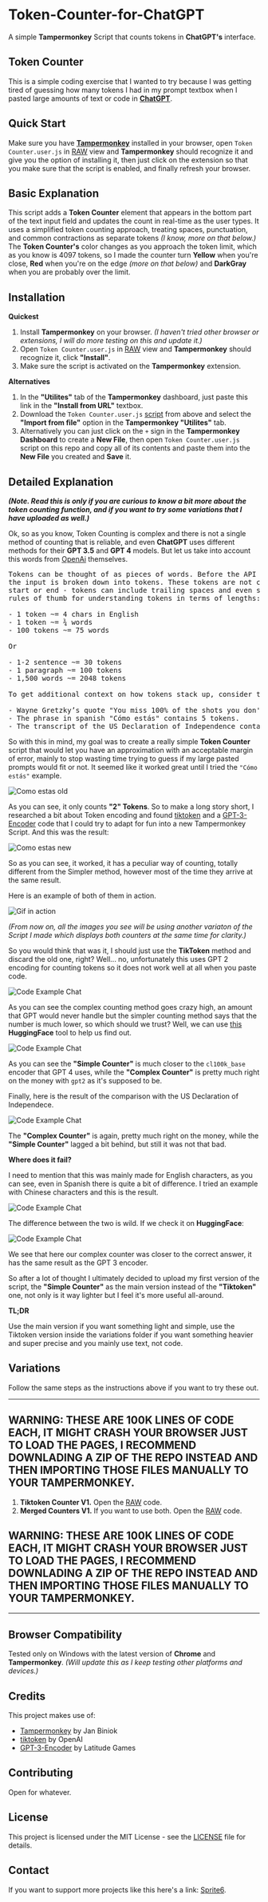 # Token-Counter-for-ChatGPT
A simple **Tampermonkey** Script that counts tokens in **ChatGPT's** interface.

## Token Counter

This is a simple coding exercise that I wanted to try because I was getting tired of guessing how many tokens I had in my prompt textbox when I pasted large amounts of text or code in **[ChatGPT](https://chat.openai.com/)**. 

## Quick Start

Make sure you have **[Tampermonkey](https://www.tampermonkey.net)** installed in your browser, open `Token Counter.user.js` in [RAW](https://github.com/SpriteSixis/Token-Counter-for-ChatGPT/blob/main/Token%20Counter.user.js) view and **Tampermonkey** should recognize it and give you the option of installing it, then just click on the extension so that you make sure that the script is enabled, and finally refresh your browser. 

## Basic Explanation

This script adds a **Token Counter** element that appears in the bottom part of the text input field and updates the count in real-time as the user types. It uses a simplified token counting approach, treating spaces, punctuation, and common contractions as separate tokens *(I know, more on that below.)* The **Token Counter's** color changes as you approach the token limit, which as you know is 4097 tokens, so I made the counter turn **Yellow** when you're close, **Red** when you're on the edge *(more on that below)* and **DarkGray** when you are probably over the limit.

## Installation

**Quickest**

1) Install **Tampermonkey** on your browser. *(I haven't tried other browser or extensions, I will do more testing on this and update it.)*
2) Open `Token Counter.user.js` in [RAW](https://github.com/SpriteSixis/Token-Counter-for-ChatGPT/blob/main/Token%20Counter.user.js) view and **Tampermonkey** should recognize it, click **"Install"**.
3) Make sure the script is activated on the **Tampermonkey** extension.

**Alternatives**

1) In the **"Utilites"** tab of the **Tampermonkey** dashboard, just paste this link in the **"Install from URL"** textbox.
2) Download the  `Token Counter.user.js` [script](https://github.com/SpriteSixis/Token-Counter-for-ChatGPT/blob/main/Token%20Counter.user.js) from above and select the **"Import from file"** option in the **Tampermonkey "Utilites"** tab.
3) Alternatively you can just click on the `+` sign in the **Tampermonkey Dashboard** to create a **New File**, then open `Token Counter.user.js` script on this repo and copy all of its contents and paste them into the **New File** you created and **Save** it. 

## Detailed Explanation

***(Note. Read this is only if you are curious to know a bit more about the token counting function, and if you want to try some variations that I have uploaded as well.)***

Ok, so as you know, Token Counting is complex and there is not a single method of counting that is reliable, and even **ChatGPT** uses different methods for their **GPT 3.5** and **GPT 4** models. But let us take into account this words from [OpenAi](https://help.openai.com/en/articles/4936856-what-are-tokens-and-how-to-count-them) themselves.

<pre>
Tokens can be thought of as pieces of words. Before the API processes the prompts, 
the input is broken down into tokens. These tokens are not cut up exactly where the words
start or end - tokens can include trailing spaces and even sub-words. Here are some helpful
rules of thumb for understanding tokens in terms of lengths:

- 1 token ~= 4 chars in English
- 1 token ~= ¾ words
- 100 tokens ~= 75 words

Or 

- 1-2 sentence ~= 30 tokens
- 1 paragraph ~= 100 tokens
- 1,500 words ~= 2048 tokens

To get additional context on how tokens stack up, consider this:

- Wayne Gretzky’s quote "You miss 100% of the shots you don't take" contains 11 tokens.
- The phrase in spanish "Cómo estás" contains 5 tokens.
- The transcript of the US Declaration of Independence contains 1,695 tokens.
</pre>

So with this in mind, my goal was to create a really simple **Token Counter** script that would let you have an approximation with an acceptable margin of error, mainly to stop wasting time trying to guess if my large pasted prompts would fit or not. It seemed like it worked great until I tried the `"Cómo estás"` example. 

![Como estas old](./assets/03a.png)

As you can see, it only counts **"2" Tokens**. So to make a long story short, I researched a bit about Token encoding and found [tiktoken](https://github.com/openai/tiktoken/tree/main) and a [GPT-3-Encoder](https://github.com/latitudegames/GPT-3-Encoder) code that I could try to adapt for fun into a new Tampermonkey Script. And this was the result:

![Como estas new](./assets/03c.png)

So as you can see, it worked, it has a peculiar way of counting, totally different from the Simpler method, however most of the time they arrive at the same result. 

Here is an example of both of them in action.

![Gif in action](./assets/11.gif)

*(From now on, all the images you see will be using another variaton of the Script I made which displays both counters at the same time for clarity.)*

So you would think that was it, I should just use the **TikToken** method and discard the old one, right? Well... no, unfortunately this uses GPT 2 encoding for counting tokens so it does not work well at all when you paste code. 

![Code Example Chat](./assets/04.png)

As you can see the complex counting method goes crazy high, an amount that GPT would never handle but the simpler counting method says that the number is much lower, so which should we trust? Well, we can use [this](https://huggingface.co/spaces/JacobLinCool/tiktoken-calculator) **HuggingFace** tool to help us find out. 

![Code Example Chat](./assets/05mod.png)

As you can see the **"Simple Counter"** is much closer to the `cl100k_base` encoder that GPT 4 uses, while the **"Complex Counter"** is pretty much right on the money with `gpt2` as it's supposed to be.

Finally, here is the result of the comparison with the US Declaration of Independece.

![Code Example Chat](./assets/02.png)

The **"Complex Counter"** is again, pretty much right on the money, while the **"Simple Counter"** lagged a bit behind, but still it was not that bad. 

**Where does it fail?**

I need to mention that this was mainly made for English characters, as you can see, even in Spanish there is quite a bit of difference. I tried an example with Chinese characters and this is the result.

![Code Example Chat](./assets/08.png)

The difference between the two is wild. If we check it on **HuggingFace**:

![Code Example Chat](./assets/09mod.png)

We see that here our complex counter was closer to the correct answer, it has the same result as the GPT 3 encoder. 

So after a lot of thought I ultimately decided to upload my first version of the script, the **"Simple Counter"** as the main version instead of the **"Tiktoken"** one, not only is it way lighter but I feel it's more useful all-around.

**TL;DR**

Use the main version if you want something light and simple, use the Tiktoken version inside the variations folder if you want something heavier and super precise and you mainly use text, not code.

## Variations

Follow the same steps as the instructions above if you want to try these out. 

-----
**WARNING: THESE ARE 100K LINES OF CODE EACH, IT MIGHT CRASH YOUR BROWSER JUST TO LOAD THE PAGES, I RECOMMEND DOWNLADING A ZIP OF THE REPO INSTEAD AND THEN IMPORTING THOSE FILES MANUALLY TO YOUR TAMPERMONKEY.**
-

1) **Tiktoken Counter V1.** Open the [RAW](https://github.com/SpriteSixis/Token-Counter-for-ChatGPT/blob/main/variations/TikToken%20Counter%20V1.user.js) code.
2) **Merged Counters V1.** If you want to use both. Open the [RAW](https://github.com/SpriteSixis/Token-Counter-for-ChatGPT/blob/main/variations/Merged%20Token%20Counters%20V1.user.js) code.

**WARNING: THESE ARE 100K LINES OF CODE EACH, IT MIGHT CRASH YOUR BROWSER JUST TO LOAD THE PAGES, I RECOMMEND DOWNLADING A ZIP OF THE REPO INSTEAD AND THEN IMPORTING THOSE FILES MANUALLY TO YOUR TAMPERMONKEY.**
-

-----

## Browser Compatibility

Tested only on Windows with the latest version of **Chrome** and **Tampermonkey**. *(Will update this as I keep testing other platforms and devices.)*

## Credits

This project makes use of:

- [Tampermonkey](https://www.tampermonkey.net) by Jan Biniok
- [tiktoken](https://github.com/openai/tiktoken/tree/main) by OpenAI
- [GPT-3-Encoder](https://github.com/latitudegames/GPT-3-Encoder) by Latitude Games

## Contributing

Open for whatever.

## License

This project is licensed under the MIT License - see the [LICENSE](LICENSE) file for details.

## Contact

If you want to support more projects like this here's a link: [Sprite6](https://ko-fi.com/sprite6). 
